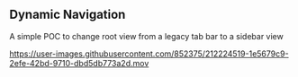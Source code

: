 Dynamic Navigation
---

A simple POC to change root view from a legacy tab bar to a sidebar view


https://user-images.githubusercontent.com/852375/212224519-1e5679c9-2efe-42bd-9710-dbd5db773a2d.mov

